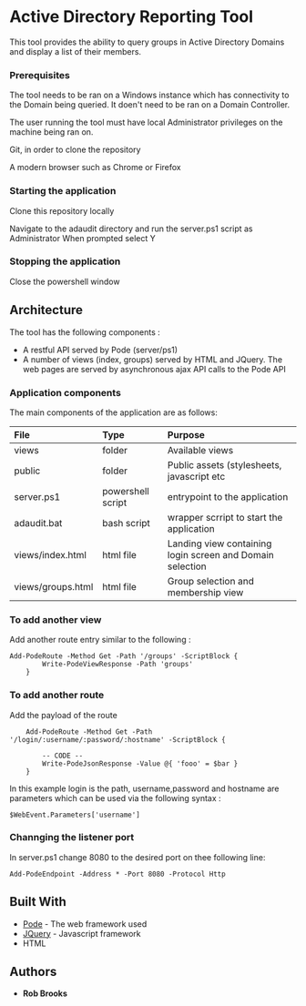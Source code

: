 # Active Directory Reporting Tool

This tool provides the ability to query groups in Active Directory Domains and display a list of their members.


### Prerequisites

The tool needs to be ran on a Windows instance which has connectivity to the Domain being queried. It doen't need to be ran on a Domain Controller. 

The user running the tool must have local Administrator privileges on the machine being ran on.

Git, in order to clone the repository

A modern browser such as Chrome or Firefox



### Starting the application

Clone this repository locally

Navigate to the adaudit directory and run the server.ps1 script as Administrator
When prompted select Y

### Stopping the application

Close the powershell window


## Architecture

The tool has the following components :

* A restful API served by Pode (server/ps1)
* A number of views (index, groups) served by HTML and JQuery. The web pages are served by asynchronous ajax API calls to the Pode API

### Application components

The main components of the application are as follows: 

| File          | Type              | Purpose |
| :------------- |:-----------------|:---------
| views         | folder            | Available views |
| public        | folder            | Public assets (stylesheets, javascript etc |
| server.ps1    | powershell script | entrypoint to the application |
| adaudit.bat   | bash script       | wrapper scrript to start the application |
| views/index.html         | html file            | Landing view containing login screen and Domain selection |
| views/groups.html         | html file           | Group selection and membership view |



### To add another view

Add another route entry similar to the following : 

```
Add-PodeRoute -Method Get -Path '/groups' -ScriptBlock {
        Write-PodeViewResponse -Path 'groups'
    }
```

### To add another route

Add the payload of the route 
```
	Add-PodeRoute -Method Get -Path '/login/:username/:password/:hostname' -ScriptBlock {
	
        -- CODE --
		Write-PodeJsonResponse -Value @{ 'fooo' = $bar }
    }
```  
In this example login is the path, username,password and hostname are parameters which can be used via the following syntax : 

```
$WebEvent.Parameters['username']
``` 

### Channging the listener port

In server.ps1 change 8080 to the desired port on thee following line:

```
Add-PodeEndpoint -Address * -Port 8080 -Protocol Http
```


## Built With

* [Pode](https://badgerati.github.io/Pode/) - The web framework used
* [JQuery](https://jquery.com/) - Javascript framework
* HTML


## Authors

* **Rob Brooks**
